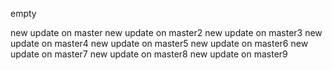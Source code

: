 empty

new update on master
new update on master2
new update on master3
new update on master4
new update on master5
new update on master6
new update on master7
new update on master8
new update on master9
